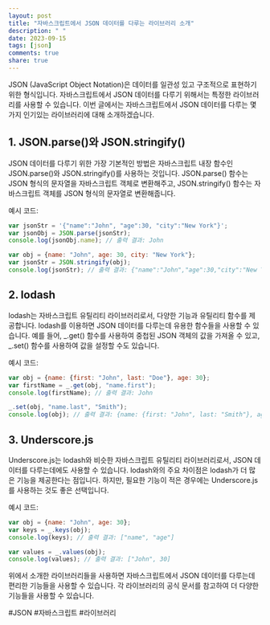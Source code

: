 ```yaml
---
layout: post
title: "자바스크립트에서 JSON 데이터를 다루는 라이브러리 소개"
description: " "
date: 2023-09-15
tags: [json]
comments: true
share: true
---
```


JSON (JavaScript Object Notation)은 데이터를 일관성 있고 구조적으로 표현하기 위한 형식입니다. 자바스크립트에서 JSON 데이터를 다루기 위해서는 특정한 라이브러리를 사용할 수 있습니다. 이번 글에서는 자바스크립트에서 JSON 데이터를 다루는 몇 가지 인기있는 라이브러리에 대해 소개하겠습니다.

## 1. JSON.parse()와 JSON.stringify()

JSON 데이터를 다루기 위한 가장 기본적인 방법은 자바스크립트 내장 함수인 JSON.parse()와 JSON.stringify()를 사용하는 것입니다. JSON.parse() 함수는 JSON 형식의 문자열을 자바스크립트 객체로 변환해주고, JSON.stringify() 함수는 자바스크립트 객체를 JSON 형식의 문자열로 변환해줍니다.

예시 코드:

```javascript
var jsonStr = '{"name":"John", "age":30, "city":"New York"}';
var jsonObj = JSON.parse(jsonStr);
console.log(jsonObj.name); // 출력 결과: John

var obj = {name: "John", age: 30, city: "New York"};
var jsonStr = JSON.stringify(obj);
console.log(jsonStr); // 출력 결과: {"name":"John","age":30,"city":"New York"}
```

## 2. lodash

lodash는 자바스크립트 유틸리티 라이브러리로서, 다양한 기능과 유틸리티 함수를 제공합니다. lodash를 이용하면 JSON 데이터를 다루는데 유용한 함수들을 사용할 수 있습니다. 예를 들어, _.get() 함수를 사용하여 중첩된 JSON 객체의 값을 가져올 수 있고, _.set() 함수를 사용하여 값을 설정할 수도 있습니다.

예시 코드:

```javascript
var obj = {name: {first: "John", last: "Doe"}, age: 30};
var firstName = _.get(obj, "name.first");
console.log(firstName); // 출력 결과: John

_.set(obj, "name.last", "Smith");
console.log(obj); // 출력 결과: {name: {first: "John", last: "Smith"}, age: 30}
```

## 3. Underscore.js

Underscore.js는 lodash와 비슷한 자바스크립트 유틸리티 라이브러리로서, JSON 데이터를 다루는데에도 사용할 수 있습니다. lodash와의 주요 차이점은 lodash가 더 많은 기능을 제공한다는 점입니다. 하지만, 필요한 기능이 적은 경우에는 Underscore.js를 사용하는 것도 좋은 선택입니다.

예시 코드:

```javascript
var obj = {name: "John", age: 30};
var keys = _.keys(obj);
console.log(keys); // 출력 결과: ["name", "age"]

var values = _.values(obj);
console.log(values); // 출력 결과: ["John", 30]
```

위에서 소개한 라이브러리들을 사용하면 자바스크립트에서 JSON 데이터를 다루는데 편리한 기능들을 사용할 수 있습니다. 각 라이브러리의 공식 문서를 참고하여 더 다양한 기능들을 사용할 수 있습니다.

#JSON #자바스크립트 #라이브러리